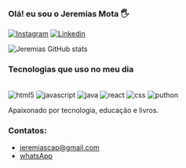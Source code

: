 ### Olá! eu sou o Jeremias Mota 🖐️


[![Instagram](https://img.shields.io/badge/Instagram-E4405F?style=for-the-badge&logo=instagram&logoColor=white)](https://instagram.com/https://www.instagram.com/jeremottab/)
[![Linkedin](https://img.shields.io/badge/LinkedIn-0077B5?style=for-the-badge&logo=linkedin&logoColor=white)](https://linkedin.com/shttps://www.linkedin.com/in/jeremias-mota-31999014a/)

![Jeremias GitHub stats](https://github-readme-stats.vercel.app/api?username=jmotab&show_icons=true&theme=dracula)

### Tecnologias que uso no meu dia

<div style="display: inline_block"><br/>
 <img aling="center"alt="html5"src="https://img.shields.io/badge/HTML5-E34F26?style=for-the-badge&logo=html5&logoColor=white"/>
<img aling="center"alt="javascript"src="https://img.shields.io/badge/JavaScript-F7DF1E?style=for-the-badge&logo=javascript&logoColor=black"/>
<img aling="center"alt="java"src="https://img.shields.io/badge/Java-ED8B00?style=for-the-badge&logo=java&logoColor=white"/>
<img aling="center"alt="react"src="https://img.shields.io/badge/React-20232A?style=for-the-badge&logo=react&logoColor=61DAFB"/>
<img aling="center"alt="css"src="https://img.shields.io/badge/CSS-239120?&style=for-the-badge&logo=css3&logoColor=white"/>
<img aling="center"alt="puthon"src="https://img.shields.io/badge/Python-14354C?style=for-the-badge&logo=python&logoColor=white"/>
</div>

Apaixonado por tecnologia, educação e livros.

### Contatos:

- jeremiascap@gmail.com </br>
- [whatsApp](https://wa.me/11958431849)</br>

